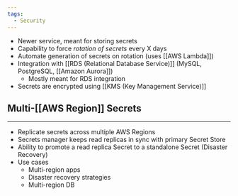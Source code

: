 ```yaml
---
tags:
  - Security
---
```

- Newer service, meant for storing secrets
- Capability to force _rotation of secrets_ every X days
- Automate generation of secrets on rotation (uses [[AWS Lambda]])
- Integration with [[RDS (Relational Database Service)]] (MySQL, PostgreSQL, [[Amazon Aurora]])
	- Mostly meant for RDS integration
- Secrets are encrypted using [[KMS (Key Management Service)]]

## Multi-[[AWS Region]] Secrets
---
- Replicate secrets across multiple AWS Regions
- Secrets manager keeps read replicas in sync with primary Secret Store
- Ability to promote a read replica Secret to a standalone Secret (Disaster Recovery)
- Use cases
	- Multi-region apps
	- Disaster recovery strategies
	- Multi-region DB